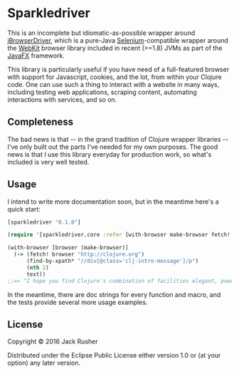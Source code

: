 # Sparkledriver

This is an incomplete but idiomatic-as-possible wrapper around
[jBrowserDriver](https://github.com/MachinePublishers/jBrowserDriver),
which is a pure-Java [Selenium]()-compatible wrapper around the
[WebKit](https://webkit.org) browser library included in recent
(>=1.8) JVMs as part of the
[JavaFX](http://docs.oracle.com/javase/8/javafx/get-started-tutorial/jfx-overview.htm#JFXST784)
framework.

This library is particularly useful if you have need of a
full-featured browser with support for Javascript, cookies, and the
lot, from within your Clojure code. One can use such a thing to
interact with a website in many ways, including testing web
applications, scraping content, automating interactions with services,
and so on.

## Completeness

The bad news is that -- in the grand tradition of Clojure wrapper
libraries -- I've only built out the parts I've needed for my own
purposes. The good news is that I use this library everyday for
production work, so what's included is very well tested.

## Usage

I intend to write more documentation soon, but in the meantime here's
a quick start:

``` clojure
[sparkledriver "0.1.0"]
```

``` clojure
(require '[sparkledriver.core :refer [with-browser make-browser fetch! find-by-xpath* text]])

(with-browser [browser (make-browser)]
  (-> (fetch! browser "http://clojure.org")
      (find-by-xpath* "//div[@class='clj-intro-message']/p")
      (nth 2)
      text))
;;=> "I hope you find Clojure's combination of facilities elegant, powerful, practical and fun to use."
```

In the meantime, there are doc strings for every function and macro,
and the tests provide several more usage examples.

## License

Copyright © 2016 Jack Rusher

Distributed under the Eclipse Public License either version 1.0 or (at
your option) any later version.
